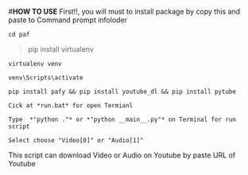  #**HOW TO USE**
First!!, you will must to install package by copy this and paste to  Command prompt infoloder

`cd paf`

> pip install virtualenv

`virtualenv venv`

`venv\Scripts\activate`

`pip install pafy && pip install youtube_dl && pip install pytube `



`Cick at *run.bat* for open Termianl`

`Type  *"python ."* or *"python __main__.py"* on Terminal for run script`

`Select choose "Video[0]" or "Audio[1]"`


This script can download Video or Audio on Youtube by paste URL of Youtube
